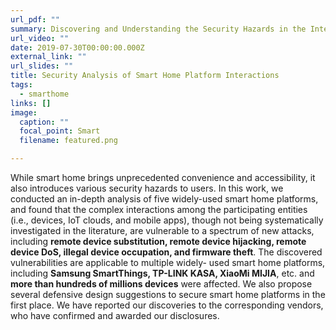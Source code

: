 ```yaml
---
url_pdf: ""
summary: Discovering and Understanding the Security Hazards in the Interactions between IoT Devices, Mobile Apps, and Clouds on Smart Home Platforms
url_video: ""
date: 2019-07-30T00:00:00.000Z
external_link: ""
url_slides: ""
title: Security Analysis of Smart Home Platform Interactions
tags:
  - smarthome
links: []
image:
  caption: ""
  focal_point: Smart
  filename: featured.png

---
```

While smart home brings unprecedented convenience and accessibility, it also introduces various security hazards to users. In this work, we conducted an in-depth analysis of five widely-used smart home platforms, and found that the complex interactions among the participating entities (i.e., devices, IoT clouds, and mobile apps), though not being systematically investigated in the literature, are vulnerable to a spectrum of new attacks, including **remote device substitution, remote device hijacking, remote device DoS, illegal device occupation, and firmware theft**. The discovered vulnerabilities are applicable to multiple widely- used smart home platforms, including **Samsung SmartThings, TP-LINK KASA, XiaoMi MIJIA**, etc. and **more than hundreds of millions devices** were affected. We also propose several defensive design suggestions to secure smart home platforms in the first place. We have reported our discoveries to the corresponding vendors, who have confirmed and awarded our disclosures.
